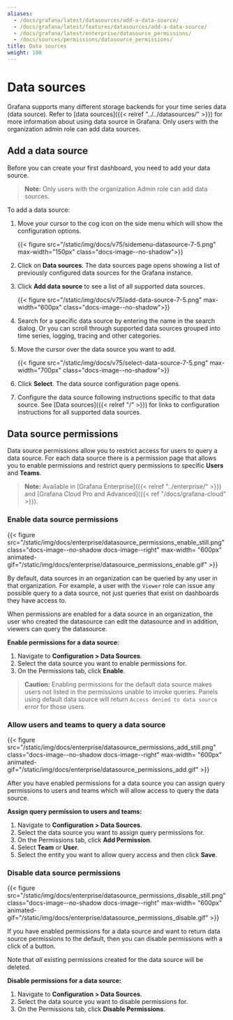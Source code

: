 ```yaml
---
aliases:
  - /docs/grafana/latest/datasources/add-a-data-source/
  - /docs/grafana/latest/features/datasources/add-a-data-source/
  - /docs/grafana/latest/enterprise/datasource_permissions/
  - /docs/sources/permissions/datasource_permissions/
title: Data sources
weight: 100
---
```


# Data sources

Grafana supports many different storage backends for your time series data (data source). Refer to [data sources]({{< relref "../../datasources/" >}}) for more information about using data source in Grafana. Only users with the organization admin role can add data sources.

## Add a data source

Before you can create your first dashboard, you need to add your data source.

> **Note:** Only users with the organization Admin role can add data sources.

To add a data source:

1. Move your cursor to the cog icon on the side menu which will show the configuration options.

   {{< figure src="/static/img/docs/v75/sidemenu-datasource-7-5.png" max-width="150px" class="docs-image--no-shadow">}}

1. Click on **Data sources**. The data sources page opens showing a list of previously configured data sources for the Grafana instance.

1. Click **Add data source** to see a list of all supported data sources.

   {{< figure src="/static/img/docs/v75/add-data-source-7-5.png" max-width="600px" class="docs-image--no-shadow">}}

1. Search for a specific data source by entering the name in the search dialog. Or you can scroll through supported data sources grouped into time series, logging, tracing and other categories.

1. Move the cursor over the data source you want to add.

   {{< figure src="/static/img/docs/v75/select-data-source-7-5.png" max-width="700px" class="docs-image--no-shadow">}}

1. Click **Select**. The data source configuration page opens.

1. Configure the data source following instructions specific to that data source. See [Data sources]({{< relref "/" >}}) for links to configuration instructions for all supported data sources.

## Data source permissions

Data source permissions allow you to restrict access for users to query a data source. For each data source there is a permission page that allows you to enable permissions and restrict query permissions to specific **Users** and **Teams**.

> **Note:** Available in [Grafana Enterprise]({{< relref "../enterprise/" >}}) and [Grafana Cloud Pro and Advanced]({{< ref "/docs/grafana-cloud" >}}).

### Enable data source permissions

{{< figure src="/static/img/docs/enterprise/datasource_permissions_enable_still.png" class="docs-image--no-shadow docs-image--right" max-width= "600px" animated-gif="/static/img/docs/enterprise/datasource_permissions_enable.gif" >}}

By default, data sources in an organization can be queried by any user in that organization. For example, a user with the `Viewer` role can issue any possible query to a data source, not just
queries that exist on dashboards they have access to.

When permissions are enabled for a data source in an organization, the user who created the datasource can edit the datasource and in addition, viewers can query the datasource.

**Enable permissions for a data source:**

1. Navigate to **Configuration > Data Sources**.
1. Select the data source you want to enable permissions for.
1. On the Permissions tab, click **Enable**.

<div class="clearfix"></div>

> **Caution:** Enabling permissions for the default data source makes users not listed in the permissions unable to invoke queries. Panels using default data source will return `Access denied to data source` error for those users.

### Allow users and teams to query a data source

{{< figure src="/static/img/docs/enterprise/datasource_permissions_add_still.png" class="docs-image--no-shadow docs-image--right" max-width= "600px" animated-gif="/static/img/docs/enterprise/datasource_permissions_add.gif" >}}

After you have enabled permissions for a data source you can assign query permissions to users and teams which will allow access to query the data source.

**Assign query permission to users and teams:**

1. Navigate to **Configuration > Data Sources**.
1. Select the data source you want to assign query permissions for.
1. On the Permissions tab, click **Add Permission**.
1. Select **Team** or **User**.
1. Select the entity you want to allow query access and then click **Save**.

<div class="clearfix"></div>

### Disable data source permissions

{{< figure src="/static/img/docs/enterprise/datasource_permissions_disable_still.png" class="docs-image--no-shadow docs-image--right" max-width= "600px" animated-gif="/static/img/docs/enterprise/datasource_permissions_disable.gif" >}}

If you have enabled permissions for a data source and want to return data source permissions to the default, then you can disable permissions with a click of a button.

Note that _all_ existing permissions created for the data source will be deleted.

**Disable permissions for a data source:**

1. Navigate to **Configuration > Data Sources**.
1. Select the data source you want to disable permissions for.
1. On the Permissions tab, click **Disable Permissions**.

<div class="clearfix"></div>

